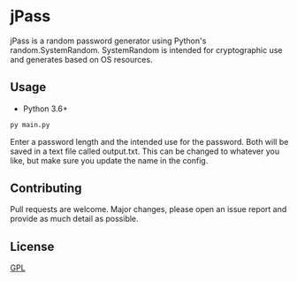 # jPass
jPass is a random password generator using Python's random.SystemRandom. SystemRandom is intended for cryptographic use and generates based on OS resources. 

## Usage

* Python 3.6+

```bash
py main.py
```

Enter a password length and the intended use for the password. Both will be saved in a text file called output.txt. This can be changed to whatever you like, but make sure you update the name in the config.

## Contributing
Pull requests are welcome. Major changes, please open an issue report and provide as much detail as possible.

## License
[GPL](https://choosealicense.com/licenses/gpl-3.0/)
